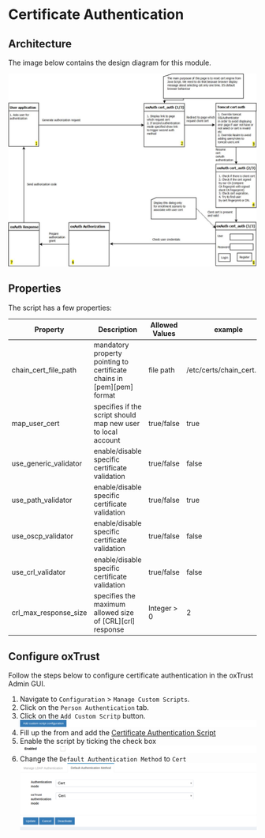 # Certificate Authentication


## Architecture 
The image below contains the design diagram for this module.

![cert-design](../img/admin-guide/multi-factor/cert-design.jpg)

## Properties 

The script has a few properties:

|       Property        |Description|   Allowed Values                  |example|
|-------|--------------|------------|-----------------|
|chain_cert_file_path   |mandatory property pointing to certificate chains in [pem][pem] format |file path| /etc/certs/chain_cert.pem   |
|map_user_cert          |specifies if the script should map new user to local account           |true/false| true|
|use_generic_validator  |enable/disable specific certificate validation                         |true/false| false|
|use_path_validator     |enable/disable specific certificate validation                         |true/false| true|
|use_oscp_validator|enable/disable specific certificate validation                              |true/false| false|
|use_crl_validator|enable/disable specific certificate validation                               |true/false| false|
|crl_max_response_size  |specifies the maximum allowed size of [CRL][crl] response              | Integer > 0| 2|

## Configure oxTrust

Follow the steps below to configure certificate authentication in the oxTrust Admin GUI.

1. Navigate to `Configuration` > `Manage Custom Scripts`.
2. Click on the `Person Authentication` tab.
3. Click on the `Add Custom Scritp` button.
![add-script-button](../img/admin-guide/multi-factor/add-script-button.png)
4. Fill up the from and add the [Certificate Authentication Script](https://raw.githubusercontent.com/GluuFederation/oxAuth/master/Server/integrations/cert/UserCertExternalAuthenticator.py)
5. Enable the script by ticking the check box
![enable](../img/admin-guide/enable.png)
6. Change the `Default Authentication Method` to `Cert`
![cert](../img/admin-guide/multi-factor/cert.png)
